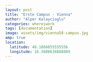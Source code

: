 ```yaml
---
layout: post
title: "Erste Campus - Vienna"
author: "Alper Kalaycioglu"
categories: whereiwork
tags: [documentation]
image: assets/img/vienna58-campus.jpg
amp: true
location:
  latitude: 48.1866055555556
  longitude: 16.3808638888889
---
```

